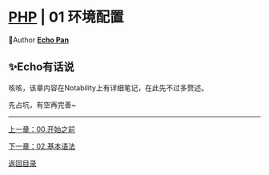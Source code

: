 # [PHP](./index.md) | 01 环境配置

🌸Author [**Echo Pan**](https://github.com/echopan)

## ✨Echo有话说

咳咳，该章内容在Notability上有详细笔记，在此先不过多赘述。  

先占坑，有空再完善~  

***
[上一章：00.开始之前](./00.开始之前.md)  

[下一章：02.基本语法](./02.基本语法.md)

[返回目录](./index.md)